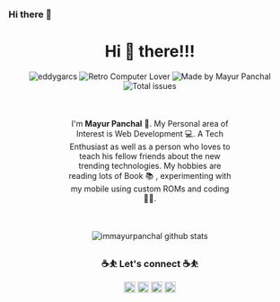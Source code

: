 ### Hi there 👋

<!--
**eddygarcas/eddygarcas** is a ✨ _special_ ✨ repository because its `README.md` (this file) appears on your GitHub profile.

Here are some ideas to get you started:

- 🔭 I’m currently working on ...
- 🌱 I’m currently learning ...
- 👯 I’m looking to collaborate on ...
- 🤔 I’m looking for help with ...
- 💬 Ask me about ...
- 📫 How to reach me: ...
- 😄 Pronouns: ...
- ⚡ Fun fact: ...
-->
<center>
<h1>Hi 👋 there!!! </h1>
<p> 
<img src="https://komarev.com/ghpvc/?username=eddygarcas" alt="eddygarcs" /> <img src='https://img.shields.io/badge/Retro-%F0%9F%92%99-brightgreen' alt='Retro Computer Lover'> <img src='https://img.shields.io/badge/Made%20by-Mayur%20Panchal-important' alt='Made by Mayur Panchal'/>
<img src='https://img.shields.io/github/issues/eddygarcas/eddygarcas' alt='Total issues'/>
</p>

<p align='center' class='intro' style='margin: 50px 100px;'>I'm <b>Mayur Panchal</b> 🙋. My Personal area of Interest is Web Development 💻. A Tech Enthusiast as well as a person who loves to teach his fellow friends about the new trending technologies. My hobbies are reading lots of Book 📚 , experimenting with my mobile using custom ROMs and coding 👨‍💻.
</p>

<p align="center"> 
<img src='https://github-readme-stats.vercel.app/api?username=immayurpanchal&count_private=true&show_icons=true&bg_color=#000&theme=cobalt' alt='immayurpanchal github stats' />
</p>
<h3 align="center"> ☕⛹ Let's connect ☕⛹ </h3>
<div align="center">
  <a href="https://twitter.com/immayurpanchal"><img width='auto' height='20px' src='https://ik.imagekit.io/immayurpanchal/Portfolio/twitter-seeklogo.com_n76COVB9n6.svg' /></a>
  <a href="https://facebook.com/immayurpanchal"><img width='auto' height='20px' src='https://ik.imagekit.io/immayurpanchal/Portfolio/facebook-2_GorFqYO6yy.svg' /></a>
  <a href="https://instagram.com/immayurpanchal"><img height='20px' width='auto' src='https://ik.imagekit.io/immayurpanchal/Portfolio/instagram-2016_Yx6Zx-gv_s.svg' /></a>
  <a href="https://github.com/immayurpanchal"><img height='20px' width='auto' src='https://ik.imagekit.io/immayurpanchal/Portfolio/github-1_ma2qvGuCN.svg' /></a>
</div>
</center>
